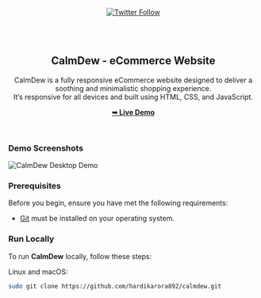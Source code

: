 <div align="center">
  
  [![Twitter Follow](https://img.shields.io/twitter/follow/Hardikcodes?style=social)](https://twitter.com/intent/follow?screen_name=Hardikcodes)

  <br />
  <br />

  <h2 align="center">CalmDew - eCommerce Website</h2>

  CalmDew is a fully responsive eCommerce website designed to deliver a soothing and minimalistic shopping experience. <br />It’s responsive for all devices and built using HTML, CSS, and JavaScript.

  <a href="https://hardikarora892.github.io/calmdew/"><strong>➥ Live Demo</strong></a>

</div>

<br />

### Demo Screenshots

![CalmDew Desktop Demo](./readme-images/desktop.png "Desktop Demo")

### Prerequisites

Before you begin, ensure you have met the following requirements:

* [Git](https://git-scm.com/downloads "Download Git") must be installed on your operating system.

### Run Locally

To run **CalmDew** locally, follow these steps:

Linux and macOS:

```bash
sudo git clone https://github.com/hardikarora892/calmdew.git
